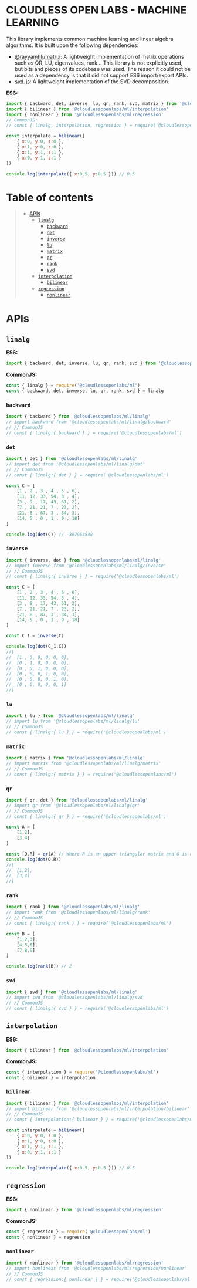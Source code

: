 # CLOUDLESS OPEN LABS - MACHINE LEARNING

This library implements common machine learning and linear algebra algorithms. It is built upon the following dependencies:
- [@rayyamhk/matrix](https://github.com/rayyamhk/Matrix.js): A lightweight implementation of matrix operations such as QR, LU, eigenvalues, rank... This library is not explicitly used, but bits and pieces of its codebase was used. The reason it could not be used as a dependency is that it did not support ES6 import/export APIs.
- [svd-js](https://github.com/danilosalvati/svd-js): A lightweight implementation of the SVD decomposition.

__ES6:__
```js
import { backward, det, inverse, lu, qr, rank, svd, matrix } from '@cloudlessopenlabs/ml/linalg'
import { bilinear } from '@cloudlessopenlabs/ml/interpolation'
import { nonlinear } from '@cloudlessopenlabs/ml/regression'
// CommonJS:
// const { linalg, interpolation, regression } = require('@cloudlessopenlabs/ml')

const interpolate = bilinear([
	{ x:0, y:0, z:0	},
	{ x:1, y:0, z:0	},
	{ x:1, y:1, z:1	},
	{ x:0, y:1, z:1	}
])

console.log(interpolate({ x:0.5, y:0.5 })) // 0.5
```

# Table of contents

> * [APIs](#apis)
> 	- [`linalg`](#linalg)
> 		- [`backward`](#backward)
> 		- [`det`](#det)
> 		- [`inverse`](#inverse)
> 		- [`lu`](#lu)
> 		- [`matrix`](#matrix)
> 		- [`qr`](#qr)
> 		- [`rank`](#rank)
> 		- [`svd`](#svd)
> 	- [`interpolation`](#interpolation)
> 		- [`bilinear`](#bilinear)
> 	- [`regression`](#regression)
> 		- [`nonlinear`](#nonlinear)

# APIs
## `linalg`

__ES6:__
```js
import { backward, det, inverse, lu, qr, rank, svd } from '@cloudlessopenlabs/ml/linalg'
```

__CommonJS:__
```js
const { linalg } = require('@cloudlessopenlabs/ml')
const { backward, det, inverse, lu, qr, rank, svd } = linalg
```

### `backward`

```js
import { backward } from '@cloudlessopenlabs/ml/linalg'
// import backward from '@cloudlessopenlabs/ml/linalg/backward'
// // CommonJS
// const { linalg:{ backward } } = require('@cloudlessopenlabs/ml')
```

### `det`

```js
import { det } from '@cloudlessopenlabs/ml/linalg'
// import det from '@cloudlessopenlabs/ml/linalg/det'
// // CommonJS
// const { linalg:{ det } } = require('@cloudlessopenlabs/ml')

const C = [
	[1 , 2 , 3 , 4 , 5 , 6],
	[11, 12, 33, 54, 3 , 4],
	[3 , 9 , 17, 43, 61, 2],
	[7 , 21, 21, 7 , 23, 2],
	[21, 8 , 87, 3 , 34, 3],
	[14, 5 , 0 , 1 , 9 , 18]
]

console.log(det(C)) // -387953848
```

### `inverse`

```js
import { inverse, dot } from '@cloudlessopenlabs/ml/linalg'
// import inverse from '@cloudlessopenlabs/ml/linalg/inverse'
// // CommonJS
// const { linalg:{ inverse } } = require('@cloudlessopenlabs/ml')

const C = [
	[1 , 2 , 3 , 4 , 5 , 6],
	[11, 12, 33, 54, 3 , 4],
	[3 , 9 , 17, 43, 61, 2],
	[7 , 21, 21, 7 , 23, 2],
	[21, 8 , 87, 3 , 34, 3],
	[14, 5 , 0 , 1 , 9 , 18]
]

const C_1 = inverse(C)

console.log(dot(C_1,C))
//[
//	[1 , 0, 0, 0, 0, 0],
//	[0 , 1, 0, 0, 0, 0],
//	[0 , 0, 1, 0, 0, 0],
//	[0 , 0, 0, 1, 0, 0],
//	[0 , 0, 0, 0, 1, 0],
//	[0 , 0, 0, 0, 0, 1]
//]
```

### `lu`

```js
import { lu } from '@cloudlessopenlabs/ml/linalg'
// import lu from '@cloudlessopenlabs/ml/linalg/lu'
// // CommonJS
// const { linalg:{ lu } } = require('@cloudlessopenlabs/ml')
```

### `matrix`

```js
import { matrix } from '@cloudlessopenlabs/ml/linalg'
// import matrix from '@cloudlessopenlabs/ml/linalg/matrix'
// // CommonJS
// const { linalg:{ matrix } } = require('@cloudlessopenlabs/ml')


```

### `qr`

```js
import { qr, dot } from '@cloudlessopenlabs/ml/linalg'
// import qr from '@cloudlessopenlabs/ml/linalg/qr'
// // CommonJS
// const { linalg:{ qr } } = require('@cloudlessopenlabs/ml')

const A = [
	[1,2],
	[3,4]
]

const [Q,R] = qr(A) // Where R is an upper-triangular matrix and Q is orthonormal (Q^T = Q^-1)
console.log(dot(Q,R))
//[
//	[1,2],
//	[3,4]
//]
```

### `rank`

```js
import { rank } from '@cloudlessopenlabs/ml/linalg'
// import rank from '@cloudlessopenlabs/ml/linalg/rank'
// // CommonJS
// const { linalg:{ rank } } = require('@cloudlessopenlabs/ml')

const B = [
	[1,2,3],
	[4,5,6],
	[7,8,9]
]

console.log(rank(B)) // 2
```

### `svd`

```js
import { svd } from '@cloudlessopenlabs/ml/linalg'
// import svd from '@cloudlessopenlabs/ml/linalg/svd'
// // CommonJS
// const { linalg:{ svd } } = require('@cloudlessopenlabs/ml')
```

## `interpolation`

__ES6:__
```js
import { bilinear } from '@cloudlessopenlabs/ml/interpolation'
```

__CommonJS:__
```js
const { interpolation } = require('@cloudlessopenlabs/ml')
const { bilinear } = interpolation
```

### `bilinear`

```js
import { bilinear } from '@cloudlessopenlabs/ml/interpolation'
// import bilinear from '@cloudlessopenlabs/ml/interpolation/bilinear'
// // CommonJS
// const { interpolation:{ bilinear } } = require('@cloudlessopenlabs/ml')

const interpolate = bilinear([
	{ x:0, y:0, z:0	},
	{ x:1, y:0, z:0	},
	{ x:1, y:1, z:1	},
	{ x:0, y:1, z:1	}
])

console.log(interpolate({ x:0.5, y:0.5 })) // 0.5
```

## `regression`

__ES6:__
```js
import { nonlinear } from '@cloudlessopenlabs/ml/regression'
```

__CommonJS:__
```js
const { regression } = require('@cloudlessopenlabs/ml')
const { nonlinear } = regression
```

### `nonlinear`

```js
import { nonlinear } from '@cloudlessopenlabs/ml/regression'
// import nonlinear from '@cloudlessopenlabs/ml/regression/nonlinear'
// // CommonJS
// const { regression:{ nonlinear } } = require('@cloudlessopenlabs/ml')
```




